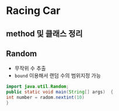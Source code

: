 Racing Car
========================
method 및 클래스 정리
--------------------------
## Random
- 무작위 수 추출
- `bound` 이용해서 랜덤 수의 범위지정 가능
```java
import java.util.Random;
public static void main(String[] args)  {
int number = radom.nextint(10)
}
```
